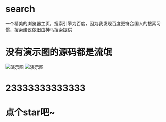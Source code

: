 # search
一个精美的浏览器主页，搜索引擎为百度，因为我发现百度更符合国人的搜索习惯，搜索建议依旧由神马搜索提供

# 没有演示图的源码都是流氓
![演示图](http://wx1.sinaimg.cn/large/006DcXfEgy1fzl9sroj66j31hb0q81kx.jpg)
![演示图](http://wx1.sinaimg.cn/large/006DcXfEgy1fzld8gnu7aj30u01o0aof.jpg)

# 23333333333333

# 点个star吧~